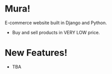 # Mura!

E-commerce website built in Django and Python.

  - Buy and sell products in VERY LOW price.

# New Features!

  - TBA

